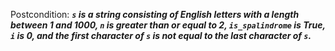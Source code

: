 Postcondition: ***`s` is a string consisting of English letters with a length between 1 and 1000, `n` is greater than or equal to 2, `is_spalindrome` is True, `i` is 0, and the first character of `s` is not equal to the last character of `s`.***